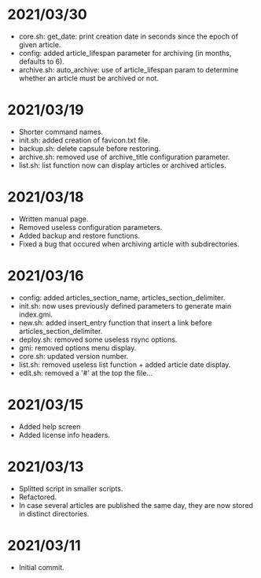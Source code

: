 # 2021/03/30

* core.sh: get_date: print creation date in seconds since the epoch of given article.
* config: added article_lifespan parameter for archiving (in months, defaults to 6).
* archive.sh: auto_archive: use of article_lifespan param to determine whether an article must be archived or not.

# 2021/03/19

* Shorter command names.
* init.sh: added creation of favicon.txt file.
* backup.sh: delete capsule before restoring.
* archive.sh: removed use of archive_title configuration parameter.
* list.sh: list function now can display articles or archived articles.

# 2021/03/18

* Written manual page.
* Removed useless configuration parameters.
* Added backup and restore functions.
* Fixed a bug that occured when archiving article with subdirectories.


# 2021/03/16

* config: added articles_section_name, articles_section_delimiter.
* init.sh: now uses previously defined parameters to generate main index.gmi. 
* new.sh: added insert_entry function that insert a link before articles_section_delimiter.
* deploy.sh: removed some useless rsync options.
* gmi: removed options menu display.
* core.sh: updated version number.
* list.sh: removed useless list function + added article date display.
* edit.sh: removed a '#' at the top the file...

# 2021/03/15

* Added help screen
* Added license info headers.

# 2021/03/13

* Splitted script in smaller scripts.
* Refactored.
* In case several articles are published the same day, they are now stored in distinct directories.

# 2021/03/11

* Initial commit.
